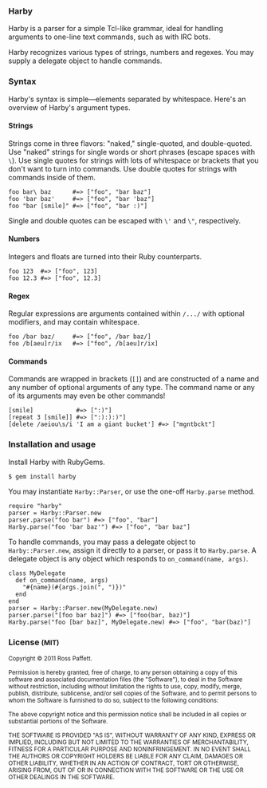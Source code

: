 ### Harby

Harby is a parser for a simple Tcl-like grammar, ideal for handling arguments to one-line text commands, such as with IRC bots.

Harby recognizes various types of strings, numbers and regexes. You may supply a delegate object to handle commands.

### Syntax

Harby's syntax is simple—elements separated by whitespace. Here's an overview of Harby's argument types.

#### Strings

Strings come in three flavors: "naked," single-quoted, and double-quoted. Use "naked" strings for single words or short phrases (escape spaces with `\`). Use single quotes for strings with lots of whitespace or brackets that you don't want to turn into commands. Use double quotes for strings with commands inside of them.

    foo bar\ baz      #=> ["foo", "bar baz"]
    foo 'bar baz'     #=> ["foo", "bar 'baz"]
    foo "bar [smile]" #=> ["foo", "bar :)"]

Single and double quotes can be escaped with `\'` and `\"`, respectively.

#### Numbers

Integers and floats are turned into their Ruby counterparts.

    foo 123  #=> ["foo", 123]
    foo 12.3 #=> ["foo", 12.3]

#### Regex

Regular expressions are arguments contained within `/.../` with optional modifiers, and may contain whitespace.

    foo /bar baz/     #=> ["foo", /bar baz/]
    foo /b[aeu]r/ix   #=> ["foo", /b[aeu]r/ix]

#### Commands

Commands are wrapped in brackets (`[]`) and are constructed of a name and any number of optional arguments of any type. The command name or any of its arguments may even be other commands!

    [smile]            #=> [":)"]
    [repeat 3 [smile]] #=> [":):):)"]
    [delete /aeiou\s/i 'I am a giant bucket'] #=> ["mgntbckt"]

### Installation and usage

Install Harby with RubyGems.

    $ gem install harby

You may instantiate `Harby::Parser`, or use the one-off `Harby.parse` method.

    require "harby"
    parser = Harby::Parser.new
    parser.parse("foo bar") #=> ["foo", "bar"]
    Harby.parse("foo 'bar baz'") #=> ["foo", "bar baz"]

To handle commands, you may pass a delegate object to `Harby::Parser.new`, assign it directly to a parser, or pass it to `Harby.parse`. A delegate object is any object which responds to `on_command(name, args)`.

    class MyDelegate
      def on_command(name, args)
        "#{name}(#{args.join(", ")})"
      end
    end
    parser = Harby::Parser.new(MyDelegate.new)
    parser.parse("[foo bar baz]") #=> ["foo(bar, baz)"]
    Harby.parse("foo [bar baz]", MyDelegate.new) #=> ["foo", "bar(baz)"]

### License <small>(MIT)</small>

<small>Copyright © 2011 Ross Paffett.</small>

<small>Permission is hereby granted, free of charge, to any person obtaining a copy of this software and associated documentation files (the "Software"), to deal in the Software without restriction, including without limitation the rights to use, copy, modify, merge, publish, distribute, sublicense, and/or sell copies of the Software, and to permit persons to whom the Software is furnished to do so, subject to the following conditions:</small>

<small>The above copyright notice and this permission notice shall be included in all copies or substantial portions of the Software.</small>

<small>THE SOFTWARE IS PROVIDED "AS IS", WITHOUT WARRANTY OF ANY KIND, EXPRESS OR IMPLIED, INCLUDING BUT NOT LIMITED TO THE WARRANTIES OF MERCHANTABILITY, FITNESS FOR A PARTICULAR PURPOSE AND NONINFRINGEMENT. IN NO EVENT SHALL THE AUTHORS OR COPYRIGHT HOLDERS BE LIABLE FOR ANY CLAIM, DAMAGES OR OTHER LIABILITY, WHETHER IN AN ACTION OF CONTRACT, TORT OR OTHERWISE, ARISING FROM, OUT OF OR IN CONNECTION WITH THE SOFTWARE OR THE USE OR OTHER DEALINGS IN THE SOFTWARE.</small>
